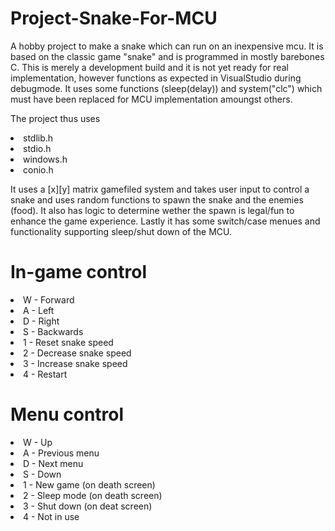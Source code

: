 # Project-Snake-For-MCU
A hobby project to make a snake which can run on an inexpensive mcu.
It is based on the classic game "snake" and is programmed in mostly barebones C. 
This is merely a development build and it is not yet ready for real implementation, however functions as expected in VisualStudio during debugmode.
It uses some functions (sleep(delay)) and system("clc") which must have been replaced for MCU implementation amoungst others.

The project thus uses 

<lo>
  <li> stdlib.h </li>
  <li> stdio.h  </li>
  <li> windows.h</li>
  <li> conio.h  </li>
</lo>

It uses a [x][y] matrix gamefiled system and takes user input to control a snake and uses random functions to spawn the snake and the enemies (food). It also has logic to determine wether the spawn is legal/fun to enhance the game experience. Lastly it has some switch/case menues and functionality supporting sleep/shut down of the MCU.

<h1> In-game control </h1>

<lo>
  <li> W - Forward </li>
  <li> A - Left </li>
  <li> D - Right </li>
  <li> S - Backwards</li>
  <li> 1 - Reset snake speed</li>
  <li> 2 - Decrease snake speed</li>
  <li> 3 - Increase snake speed</li>
  <li> 4 - Restart</li>
</lo>

<h1> Menu control </h1>

<lo>
  <li> W - Up </li>
  <li> A - Previous menu </li>
  <li> D - Next menu </li>
  <li> S - Down</li>
  <li> 1 - New game (on death screen)</li>
  <li> 2 - Sleep mode (on death screen)</li>
  <li> 3 - Shut down (on deat screen)</li>
  <li> 4 - Not in use</li>
</lo>
